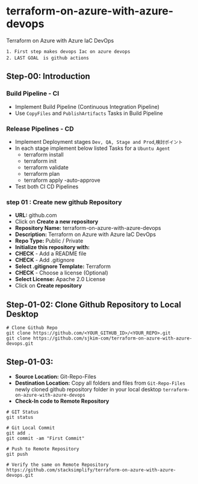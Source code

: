 # terraform-on-azure-with-azure-devops
Terraform on Azure with Azure IaC DevOps

```
1. First step makes devops Iac on azure devops
2. LAST GOAL　is github actions
```

## Step-00: Introduction
### Build Pipeline - CI
- Implement Build Pipeline (Continuous Integration Pipeline)
- Use `CopyFiles` and `PublishArtifacts` Tasks in Build Pipeline
### Release Pipelines - CD
- Implement Deployment stages `Dev, QA, Stage and Prod`,`検討ポイント`
- In each stage implement below listed Tasks for a `Ubuntu Agent`
    - terraform install
    - terraform init
    - terraform validate
    - terraform plan
    - terraform apply -auto-approve
- Test both CI CD Pipelines



### step 01 : Create new github Repository

- **URL:** github.com
- Click on **Create a new repository**
- **Repository Name:** terraform-on-azure-with-azure-devops
- **Description:** Terraform on Azure with Azure IaC DevOps
- **Repo Type:** Public / Private
- **Initialize this repository with:**
- **CHECK** - Add a README file
- **CHECK** - Add .gitignore
- **Select .gitignore Template:** Terraform
- **CHECK** - Choose a license  (Optional)
- **Select License:** Apache 2.0 License
- Click on **Create repository**


## Step-01-02: Clone Github Repository to Local Desktop
```t
# Clone Github Repo
git clone https://github.com/<YOUR_GITHUB_ID>/<YOUR_REPO>.git
git clone https://github.com/sjkim-com/terraform-on-azure-with-azure-devops.git
```

## Step-01-03: 









- **Source Location:** Git-Repo-Files
- **Destination Location:** Copy all folders and files from `Git-Repo-Files` newly cloned github repository folder in your local desktop `terraform-on-azure-with-azure-devops`
- **Check-In code to Remote Repository**
```t
# GIT Status
git status

# Git Local Commit
git add .
git commit -am "First Commit"

# Push to Remote Repository
git push

# Verify the same on Remote Repository
https://github.com/stacksimplify/terraform-on-azure-with-azure-devops.git
```
